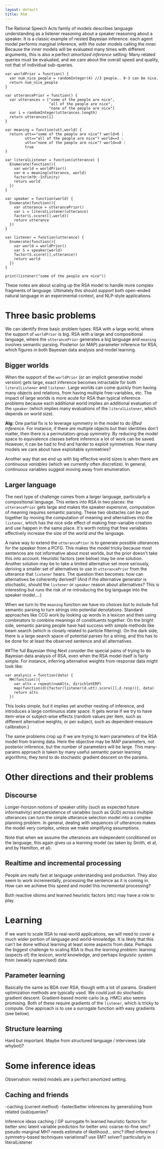 ```yaml
---
layout: default
title: RSA
---
```


The Rational Speech Acts family of models describes language understanding as a listener reasoning about a speaker reasoning about a speaker.
It is a classic example of nested Bayesian inference: each agent model performs marginal inference, with the outer models calling the inner.
Because the inner models will be evaluated many times with different arguments, this is also a perfect *amortized inference* setting:
Many related queries must be evaluated, and we care about the overall speed and quality, not that of individual sub-queries.

~~~
var worldPrior = function() {
  var num_nice_people = randomInteger(4) //3 people.. 0-3 can be nice.
  return num_nice_people
}

var utterancePrior = function() {
  var utterances = ["some of the people are nice",
                    "all of the people are nice",
                    "none of the people are nice"]
  var i = randomInteger(utterances.length)
  return utterances[i]
}

var meaning = function(utt,world) {
  return utt=="some of the people are nice"? world>0 :
         utt=="all of the people are nice"? world==3 :
         utt=="none of the people are nice"? world==0 :
         true
}

var literalListener = function(utterance) {
  Enumerate(function(){
    var world = worldPrior()
    var m = meaning(utterance, world)
    factor(m?0:-Infinity)
    return world
  })
}

var speaker = function(world) {
  Enumerate(function(){
    var utterance = utterancePrior()
    var L = literalListener(utterance)
    factor(L.score([],world))
    return utterance
  })
}

var listener = function(utterance) {
  Enumerate(function(){
    var world = worldPrior()
    var S = speaker(world)
    factor(S.score([],utterance))
    return world
  })
}

print(listener("some of the people are nice"))
~~~

These notes are about scaling up the RSA model to handle more complex fragments of language. Ultimately this should support both open-ended natural language in an experimental context, and NLP-style applications.

# Three basic problems
We can identify three basic problem types: 
RSA with a large world, where the support of `worldPrior` is big. 
RSA with a large and compositional language, where the `utterancePrior` generates a big language and `meaning` involves semantic parsing.
Posterior (or MAP) parameter inference for RSA, which figures in both Bayesian data analysis and model learning.

## Bigger worlds
When the support of the `worldPrior` (or an implicit generative model version) gets large, exact inference becomes intractable for both `literalListener` and `listener`. Large worlds can come quickly from having many objects and relations, from having multiple free-variables, etc. The impact of large worlds is more acute for RSA than typical inference problems because each additional world implies an additional evaluation of the `speaker` (which implies many evaluations of the `literalListener`, which depends on world size).

**Alg:** One partial fix is to leverage symmetry in the model to do *lifted inference*. For instance, if there are multiple objects but their identities don't matter, then there is a permutation-group symmetry. By reducing the model space to equivalence classes before inference a lot of work can be saved. However, it can be had to find and harder to exploit symmetries. How many models we care about have exploitable symmetries?

Another way that we end up with big effective world sizes is when there are *continuous variables* (which we currently often discretize). In general, continuous variables suggest moving away from enumeration.


## Larger language
The next type of challenge comes from a larger language, particularly a compositional language. This enters into RSA in two places: the `utterancePrior` gets large and makes the speaker expensive, computation of meaning requires semantic parsing. These two obstacles can be put together by moving the computation of meaning and alternatives into the `listener`, which has the nice side effect of making free-variable creation and use happen in the same place. It's worth noting that free variables effectively increase the size of the world *and* the language.

A naive way to extend the `utterancePrior` is to generate possible utterances for the speaker from a PCFG. This makes the model tricky because most sentences are not informative about most worlds, but the prior doesn't take this into account. Heuristic factors (see below) may be one solution. Another solution may be to take a limited alternative set more seriously, deriving a smaller set of alternatives to use in `utterancePrior` from the utterance that `listener` hears. The question then becomes: how can alternatives be coherently derived? (And if the alternative generator is stochastic, should the `listener` or `speaker` reason about alternatives? This is interesting but runs the risk of re-introducing the big language into the speaker model....)

When we turn to the `meaning` function we have no choices but to include full semantic parsing to turn strings into potential denotations. Standard approaches like CCG work by looking up words in a lexicon and then using combinators to combine meanings of constituents together. On the bright side, semantic parsing people have had success with simple methods like beam search (which is closely related to particle filtering). On the dark side, there is a large search space of potential parses for a string, and this has to be done for at least the observed sentence and all alternatives.

##The full Bayesian thing
Next consider the special pains of trying to do Bayesian data analysis of RSA, even when the RSA model itself is fairly simple. For instance, inferring alternative weights from response data might look like:

~~~
var analysis = function(data) {
  MH(function(){
    var alts = repeat(numAlts, dirichletERP)
    map(function(d){factor(listener(d.utt).score([],d.resp))}, data)
    return alts
  })
~~~

This looks simple, but it implies yet another nesting of inference, and introduces a large continuous state space. It gets worse if we try to have item-wise or subject-wise effects (random values per item, such as different alternative weights, or per subject, such as dependent-measure calibration.)

The same problems crop up if we are trying to learn parameters of the RSA model from training data. Here the objective may be MAP parameters, not posterior inference, but the number of parameters will be large. This many-params approach is taken by many useful semantic parser learning algorithms; they tend to do stochastic gradient descent on the params.


# Other directions and their problems

## Discourse
Longer-horizon notions of speaker utility (such as expected future informativity) and persistence of variables (such as QUD) across multiple utterances can turn the simple utterance selection model into a complex planning problem. In general, dealing with sequences of utterances makes the model very complex, unless we make simplifying assumptions.

Note that when we assume the utterances are independent conditioned on the language, this again gives us a learning model (as taken by Smith, et al, and by Hamilton, et al).
  
## Realtime and incremental processing
People are really fast at language understanding and production. They also seem to work incrementally, processing the sentence as it is coming in. How can we achieve this speed and model this incremental processing?

Both reactive idioms and learned heuristic factors (etc) may have a role to play.
  
  
# Learning
If we want to scale RSA to real-world applications, we will need to cover a much wider portion of language and world-knowledge.
It is likely that this can't be done without learning at least some aspects from data.
Perhaps the biggest challenge to scaling RSA is thus the *learning problem*: learning (aspects of) the lexicon, world knowledge, and perhaps linguistic system from (weakly supervised) data.


## Parameter learning 
Basically the same as BDA over RSA, though with a lot of params. Gradient optimization methods are typically used. We could just do stochastic gradient descent. Gradient-based monte carlo (e.g. HMC) also seems promising. Both of these require gradients of the `listener`, which is tricky to compute. One approach is to use a surrogate function with easy gradients (see below).

## Structure learning 
Hard but important. Maybe from structured language / interviews (ala whybot)?


# Some inference ideas

Observation: nested models are a perfect amortized setting.

## Caching and friends

-caching (current method)
-faster/better inferences by generalizing from related (sub)queries?

Inference ideas
  caching / GP surrogate fn
  learned heuristic factors for better smc
  latent variable predictors for better smc
  coarse-to-fine smc?
  pseudo-marginal MH? needs estimate of likelihood... smc? 
  lifted inference / symmetry-based techniques
  variational?
  use SMT solver? particularly in literalListener


  